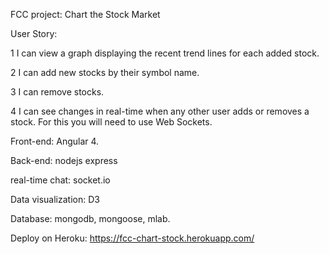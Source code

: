 FCC project: Chart the Stock Market

User Story: 

1 I can view a graph displaying the recent trend lines for each added stock.

2 I can add new stocks by their symbol name.

3 I can remove stocks.

4 I can see changes in real-time when any other user adds or removes a stock. For this you will need to use Web Sockets.


Front-end: Angular 4.

Back-end: nodejs express

real-time chat: socket.io

Data visualization: D3

Database: mongodb, mongoose, mlab.

Deploy on Heroku: https://fcc-chart-stock.herokuapp.com/

